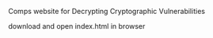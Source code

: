 Comps website for Decrypting Cryptographic Vulnerabilities

download and open index.html in browser
